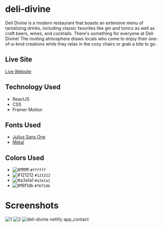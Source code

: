 # deli-divine
Deli Divine is a modern restaurant that boasts an extensive menu of tantalizing drinks, including classic favorites like gin and tonics as well as craft beers, wines, and cocktails. There's something for everyone at Deli Divine! The inviting atmosphere draws locals who come to enjoy their one-of-a-kind creations while they relax in the cozy chairs or grab a bite to go.
## Live Site 
[Live Website](https://deli-divine.netlify.app/)
## Technology Used
- ReactJS
- CSS
- Framer Motion
## Fonts Used
- [Julius Sans One](https://fonts.google.com/specimen/Julius+Sans+One?query=Julius+Sans)
- [Metal](https://fonts.google.com/specimen/Metal?query=Metal)
## Colors Used
- ![#ffffff](https://placehold.co/15x15/ffffff/ffffff.png) `#ffffff`
- ![#121212](https://placehold.co/15x15/121212/121212.png) `#121212`
- ![#a3a1a1](https://placehold.co/15x15/a3a1a1/a3a1a1.png) `#a3a1a1`
- ![#f6f1db](https://placehold.co/15x15/f6f1db/f6f1db.png) `#f6f1db`
# Screenshots
![1](https://user-images.githubusercontent.com/99491498/210180878-11cfacd3-b79c-436a-be56-c58c58087775.png)
![2](https://user-images.githubusercontent.com/99491498/210180892-012c34e8-dfcf-47ab-b3ef-1c81faaa59d5.png)
![deli-divine netlify app_contact](https://user-images.githubusercontent.com/99491498/210186220-96b065dc-5d2b-4548-852e-756a97317fe8.png)
